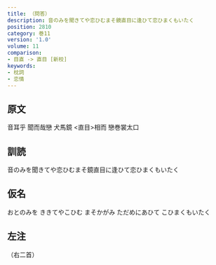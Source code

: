 ```yaml
---
title: （問答）
description: 音のみを聞きてや恋ひむまそ鏡直目に逢ひて恋ひまくもいたく
position: 2810
category: 巻11
version: '1.0'
volume: 11
comparison:
- 目直 -> 直目 [新校]
keywords:
- 枕詞
- 恋情
---
```


## 原文

音耳乎 聞而哉戀 犬馬鏡 <直目>相而 戀巻裳太口

## 訓読

音のみを聞きてや恋ひむまそ鏡直目に逢ひて恋ひまくもいたく

## 仮名

おとのみを ききてやこひむ まそかがみ ただめにあひて こひまくもいたく

## 左注

（右二首）
